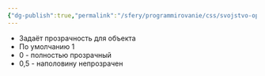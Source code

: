 ```yaml
---
{"dg-publish":true,"permalink":"/sfery/programmirovanie/css/svojstvo-opacity/","tags":["Программирование"]}
---
```


- Задаёт прозрачность для объекта
- По умолчанию 1
- 0 - полностью прозрачный 
- 0,5 - наполовину непрозрачен